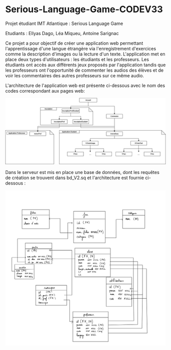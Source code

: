 # Serious-Language-Game-CODEV33

Projet étudiant IMT Atlantique : Serious Language Game 

Etudiants : Ellyas Dago, Léa Miqueu, Antoine Sarignac

Ce projet a pour objectif de créer une application web permettant l'apprentissage d'une langue étrangère via l'enregistrement d'exercices comme la description d'images ou la lecture d'un texte. L'application met en place deux types d'utilisateurs : les étudiants et les professeurs. Les étudiants ont accès aux différents jeux proposés par l'application tandis que les professeurs ont l'opportunité de commenter les audios des élèves et de voir les commentaires des autres professeurs sur ce même audio. 

L'architecture de l'application web est présente ci-dessous avec le nom des codes correspondant aux pages web: 

![Texte alternatif](diagrammeCodev.png)

Dans le serveur est mis en place une base de données, dont les requêtes de création se trouvent dans bd_V2.sq et l'architecture est fournie ci-dessous : 

![Texte alternatif](bd(1).jpg)





